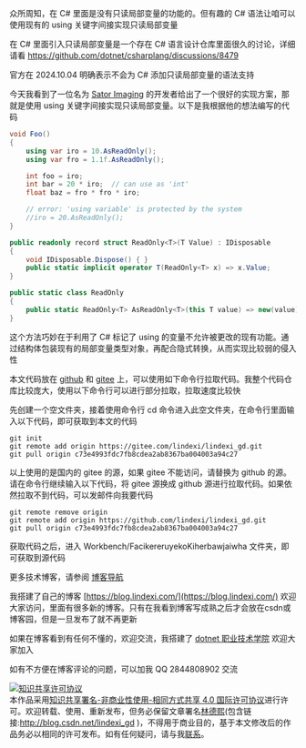 
众所周知，在 C# 里面是没有只读局部变量的功能的。但有趣的 C# 语法让咱可以使用现有的 using 关键字间接实现只读局部变量

<!--more-->


<!-- 发布 -->
<!-- 博客 -->

在 C# 里面引入只读局部变量是一个存在 C# 语言设计仓库里面很久的讨论，详细请看 <https://github.com/dotnet/csharplang/discussions/8479>

官方在 2024.10.04 明确表示不会为 C# 添加只读局部变量的语法支持

今天我看到了一位名为 [Sator Imaging](https://github.com/sator-imaging) 的开发者给出了一个很好的实现方案，那就是使用 using 关键字间接实现只读局部变量。以下是我根据他的想法编写的代码

```csharp
void Foo()
{
    using var iro = 10.AsReadOnly();
    using var fro = 1.1f.AsReadOnly();

    int foo = iro;
    int bar = 20 * iro;  // can use as 'int'
    float baz = fro * fro * iro;

    // error: 'using variable' is protected by the system
    //iro = 20.AsReadOnly();
}

public readonly record struct ReadOnly<T>(T Value) : IDisposable
{
    void IDisposable.Dispose() { }
    public static implicit operator T(ReadOnly<T> x) => x.Value;
}

public static class ReadOnly
{
    public static ReadOnly<T> AsReadOnly<T>(this T value) => new(value);
}
```

这个方法巧妙在于利用了 C# 标记了 using 的变量不允许被更改的现有功能。通过结构体包装现有的局部变量类型对象，再配合隐式转换，从而实现比较弱的侵入性

本文代码放在 [github](https://github.com/lindexi/lindexi_gd/tree/c73e4993fdc7fb8cdea2ab8367ba004003a94c27/Workbench/FacikereruyekoKiherbawjaiwha) 和 [gitee](https://gitee.com/lindexi/lindexi_gd/tree/c73e4993fdc7fb8cdea2ab8367ba004003a94c27/Workbench/FacikereruyekoKiherbawjaiwha) 上，可以使用如下命令行拉取代码。我整个代码仓库比较庞大，使用以下命令行可以进行部分拉取，拉取速度比较快

先创建一个空文件夹，接着使用命令行 cd 命令进入此空文件夹，在命令行里面输入以下代码，即可获取到本文的代码

```
git init
git remote add origin https://gitee.com/lindexi/lindexi_gd.git
git pull origin c73e4993fdc7fb8cdea2ab8367ba004003a94c27
```

以上使用的是国内的 gitee 的源，如果 gitee 不能访问，请替换为 github 的源。请在命令行继续输入以下代码，将 gitee 源换成 github 源进行拉取代码。如果依然拉取不到代码，可以发邮件向我要代码

```
git remote remove origin
git remote add origin https://github.com/lindexi/lindexi_gd.git
git pull origin c73e4993fdc7fb8cdea2ab8367ba004003a94c27
```

获取代码之后，进入 Workbench/FacikereruyekoKiherbawjaiwha 文件夹，即可获取到源代码

更多技术博客，请参阅 [博客导航](https://blog.lindexi.com/post/%E5%8D%9A%E5%AE%A2%E5%AF%BC%E8%88%AA.html )


我搭建了自己的博客 [https://blog.lindexi.com/](https://blog.lindexi.com/) 欢迎大家访问，里面有很多新的博客。只有在我看到博客写成熟之后才会放在csdn或博客园，但是一旦发布了就不再更新

如果在博客看到有任何不懂的，欢迎交流，我搭建了 [dotnet 职业技术学院](https://t.me/dotnet_campus) 欢迎大家加入

如有不方便在博客评论的问题，可以加我 QQ 2844808902 交流

<a rel="license" href="http://creativecommons.org/licenses/by-nc-sa/4.0/"><img alt="知识共享许可协议" style="border-width:0" src="https://licensebuttons.net/l/by-nc-sa/4.0/88x31.png" /></a><br />本作品采用<a rel="license" href="http://creativecommons.org/licenses/by-nc-sa/4.0/">知识共享署名-非商业性使用-相同方式共享 4.0 国际许可协议</a>进行许可。欢迎转载、使用、重新发布，但务必保留文章署名[林德熙](http://blog.csdn.net/lindexi_gd)(包含链接:http://blog.csdn.net/lindexi_gd )，不得用于商业目的，基于本文修改后的作品务必以相同的许可发布。如有任何疑问，请与我[联系](mailto:lindexi_gd@163.com)。